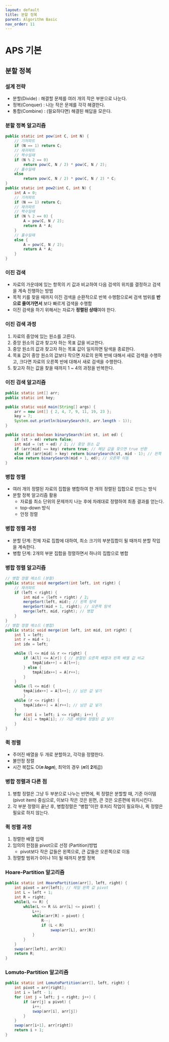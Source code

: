 ```yaml
---
layout: default
title: 분할 정복
parent: Algorithm Basic
nav_order: 11
---
```


# APS 기본

## 분할 정복

### 설계 전략
- 분할(Divide) : 해결할 문제를 여러 개의 작은 부분으로 나눈다.
- 정복(Conquer) : 나눈 작은 문제를 각각 해결한다.
- 통합(Combine) : (필요하다면) 해결된 해답을 모은다.

### 분할 정복 알고리즘

```java
public static int pow(int C, int N) {
    // 기저파트
    if (N == 1) return C;
    // 재귀파트
    // 짝수일때
    if (N % 2 == 0)
    	return pow(C, N / 2) * pow(C, N / 2);
    // 홀수일때
    else
        return pow(C, N / 2) * pow(C, N / 2) * C;
}
public static int pow2(int C, int N) {
    int A = 0;
    // 기저파트
    if (N == 1) return C;
    // 재귀파트
    // 짝수일때
    if (N % 2 == 0) {
        A = pow(C, N / 2);
        return A * A;        
	}
    // 홀수일때
    else {
        A = pow(C, N / 2);
        return A * A;       
	}
}
```

### 이진 검색
- 자료의 가운데에 있는 항목의 키 값과 비교하여 다음 검색의 위치를 결정하고 검색을 계속 진행하는 방법
- 목적 키를 찾을 때까지 이진 검색을 순환적으로 반복 수행함으로써 검색 범위를 **반으로 줄여가면서** 보다 빠르게 검색을 수행함
- 이진 검색을 하기 위해서는 자료가 **정렬된 상태**여야 한다.

### 이진 검색 과정
1. 자료의 중앙에 있는 원소를 고른다.
2. 중앙 원소의 값과 찾고자 하는 목표 값을 비교한다.
3. 중앙 원소의 값과 찾고자 하는 목표 값이 일치하면 탐색을 종료한다.
4. 목표 값이 중앙 원소의 값보다 작으면 자료의 왼쪽 반에 대해서 새로 검색을 수행하고, 크다면 자료의 오른쪽 반에 대해서 새로 검색을 수행한다.
5. 찾고자 하는 값을 찾을 때까지 1 ~ 4의 과정을 반복한다.

### 이진 검색 알고리즘

```java
public static int[] arr;
public static int key;

public static void main(String[] args) {
    arr = new int[] { 2, 4, 7, 9, 11, 19, 23 };
    key = 7;
    System.out.println(binarySearch(0, arr.length - 1));
}

public static boolean binarySearch(int st, int ed) {
    if (st > ed) return false;
    int mid = (st + ed) / 2; // 중앙 원소 값
    if (arr[mid] == key) return true; // 해당 값을 찾으면 true 반환
    else if (arr[mid] > key) return binarySearch(st, mid - 1); // 왼쪽 이동
    else return binarySearch(mid + 1, ed); // 오른쪽 이동
}
```

### 병합 정렬
- 여러 개의 정렬된 자료의 집합을 병합하여 한 개의 정렬된 집합으로 만드는 방식
- 분할 정복 알고리즘 활용
    - 자료를 최소 단위의 문제까지 나눈 후에 차례대로 정렬하여 최종 결과를 얻는다.
    - top-down 방식
    - 안정 정렬

### 병합 정렬 과정
- 분할 단계: 전체 자료 집합에 대하여, 최소 크기의 부분집합이 될 때까지 분할 작업을 계속한다. 
- 병합 단계: 2개의 부분 집합을 정렬하면서 하나의 집합으로 병합

### 병합 정렬 알고리즘

```java
// 병합 정렬 메소드 (분할)
public static void mergeSort(int left, int right) {
    // 재귀파트
    if (left < right) {
        int mid = (left + right) / 2;
        mergeSort(left, mid); // 왼쪽 탐색
        mergeSort(mid + 1, right); // 오른쪽 탐색
        merge(left, mid, right); // 병합
    }
}
// 병합 정렬 메소드 (병합)
public static void merge(int left, int mid, int right) {
    int l = left;
    int r = mid + 1;
    int idx = left;

    while (l <= mid && r <= right) {
        if (A[l] <= A[r]) { // 분할된 오른쪽 배열과 왼쪽 배열 값 비교
            tmpA[idx++] = A[l++];
        } else {
            tmpA[idx++] = A[r++];
        }
    }
    while (l <= mid) {
        tmpA[idx++] = A[l++]; // 남은 값 넣기
        }
    while (r <= right) {
        tmpA[idx++] = A[r++]; // 남은 값 넣기
    }
    for (int i = left; i <= right; i++) {
        A[i] = tmpA[i]; // 기존 배열에 정렬된 값 넣기
    }
}
```

### 퀵 정렬
- 주어진 배열을 두 개로 분할하고, 각각을 정렬한다.
- 불안정 정렬
- 시간 복잡도 O(𝒏 𝒍𝒐𝒈𝒏), 최악의 경우 (𝒏의 𝟐제곱)

### 병합 정렬과 다른 점
1. 병합 정렬은 그냥 두 부분으로 나누는 반면에, 퀵 정렬은 분할할 때, 기준 아이템(pivot item) 중심으로, 이보다 작은 것은 왼편, 큰 것은 오른편에 위치시킨다.
2. 각 부분 정렬이 끝난 후, 병합정렬은 “병합”이란 후처리 작업이 필요하나, 퀵 정렬은 필요로 하지 않는다.

### 퀵 정렬 과정
1. 정렬한 배열 입력
2. 임의의 한점을 pivot으로 선정 (Partition)방법
    - pivot보다 작은 값들은 왼쪽으로, 큰 값들은 오른쪽으로 이동
3. 정렬할 범위가 0이나 1이 될 때까지 분할 정복

### Hoare-Partition 알고리즘

```java
public static int HoarePartition(arr[], left, right) {	
	int pivot = arr[left]; // 제일 왼쪽 값 pivot
	int L = left + 1;
	int R = right;
	while(L <= R) {
		while(L <= R && arr[L] <= pivot) {
			L++;
			while(arr[R] > pivot) {
				R--;
				if (L < R)
					swap(arr[L], arr[R])
			}
		}
	}
	swap(arr[left], arr[R])
	return R;
}
```

### Lomuto-Partition 알고리즘

```java
public static int LomutoPartition(arr[], left, right) {
	int pivot = arr[right];
	int i = left - 1;
	for (int j = left; j < right; j++) {
		if (arr[j] ≤ pivot) {
			i++;
			swap(arr[i], arr[j])
		}
	}
	swap(arr[i+1], arr[right])
	return i + 1;
}
```